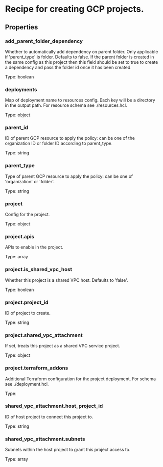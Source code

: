 # Recipe for creating GCP projects.

## Properties

### add_parent_folder_dependency

Whether to automatically add dependency on parent folder.
Only applicable if 'parent_type' is folder. Defaults to false.
If the parent folder is created in the same config as this project then
this field should be set to true to create a dependency and pass the
folder id once it has been created.



Type: boolean

### deployments

Map of deployment name to resources config.
Each key will be a directory in the output path.
For resource schema see ./resources.hcl.



Type: object

### parent_id

ID of parent GCP resource to apply the policy: can be one of the organization ID or folder ID according to parent_type.



Type: string

### parent_type

Type of parent GCP resource to apply the policy: can be one of 'organization' or 'folder'.


Type: string

### project

Config for the project.


Type: object

### project.apis

APIs to enable in the project.


Type: array

### project.is_shared_vpc_host

Whether this project is a shared VPC host. Defaults to 'false'.


Type: boolean

### project.project_id

ID of project to create.


Type: string

### project.shared_vpc_attachment

If set, treats this project as a shared VPC service project.


Type: object

### project.terraform_addons

Additional Terraform configuration for the project deployment.
For schema see ./deployment.hcl.



Type: 

### shared_vpc_attachment.host_project_id

ID of host project to connect this project to.


Type: string

### shared_vpc_attachment.subnets

Subnets within the host project to grant this project access to.


Type: array

